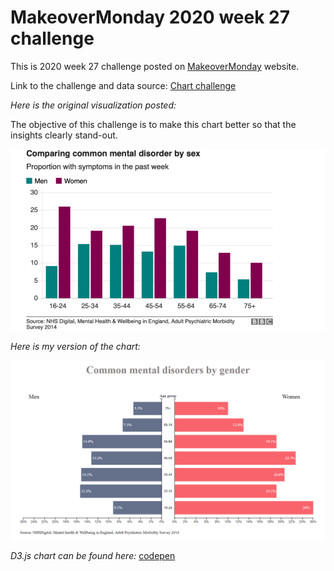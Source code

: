 # MakeoverMonday 2020 week 27 challenge

This is 2020 week 27 challenge posted on [MakeoverMonday](https://www.makeovermonday.co.uk/data/data-sets-2020/) website.

Link to the challenge and data source: [Chart challenge](https://data.world/makeovermonday/2020w27-comparing-common-mental-disorder-by-sex)

_Here is the original visualization posted:_

The objective of this challenge is to make this chart better so that the insights clearly stand-out.

![original viz](./misc/original_viz.PNG)

_Here is my version of the chart:_

![my data viz](./misc/myViz.PNG)

_D3.js chart can be found here:_ [codepen](https://codepen.io/ksp585/full/dyvKXWw)
